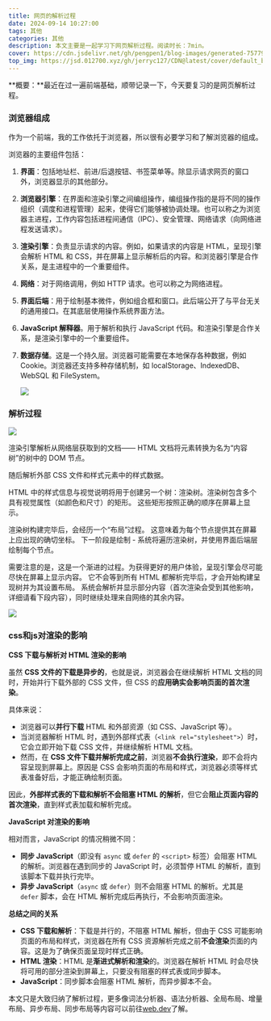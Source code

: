 ```yaml
---
title: 网页的解析过程
date: 2024-09-14 10:27:00
tags: 其他
categories: 其他
description: 本文主要是一起学习下网页解析过程。阅读时长：7min。
cover: https://cdn.jsdelivr.net/gh/pengpen1/blog-images/generated-7577945_1280.jpg
top_img: https://jsd.012700.xyz/gh/jerryc127/CDN@latest/cover/default_bg.png
---
```

**概要：**最近在过一遍前端基础，顺带记录一下，今天要复习的是网页解析过程。

### 浏览器组成

作为一个前端，我的工作依托于浏览器，所以很有必要学习和了解浏览器的组成。

浏览器的主要组件包括：

1. **界面**：包括地址栏、前进/后退按钮、书签菜单等。除显示请求网页的窗口外，浏览器显示的其他部分。

2. **浏览器引擎**：在界面和渲染引擎之间编组操作，编组操作指的是将不同的操作组织（调度和进程管理）起来，使得它们能够被协调处理。也可以称之为浏览器主进程，工作内容包括进程间通信（IPC）、安全管理、网络请求（向网络进程发送请求）。

3. **渲染引擎**：负责显示请求的内容。例如，如果请求的内容是 HTML，呈现引擎会解析 HTML 和 CSS，并在屏幕上显示解析后的内容。和浏览器引擎是合作关系，是主进程中的一个重要组件。

4. **网络**：对于网络调用，例如 HTTP 请求。也可以称之为网络进程。

5. **界面后端**：用于绘制基本微件，例如组合框和窗口。此后端公开了与平台无关的通用接口。在其底层使用操作系统界面方法。

6. **JavaScript 解释器**。用于解析和执行 JavaScript 代码。和渲染引擎是合作关系，是渲染引擎中的一个重要组件。

7. **数据存储**。这是一个持久层。浏览器可能需要在本地保存各种数据，例如 Cookie。浏览器还支持多种存储机制，如 localStorage、IndexedDB、WebSQL 和 FileSystem。

   ![](https://cdn.jsdelivr.net/gh/pengpen1/blog-images/20240914110200.png)



### 解析过程

![](https://cdn.jsdelivr.net/gh/pengpen1/blog-images/20240918102209.png)

渲染引擎解析从网络层获取到的文档—— HTML 文档将元素转换为名为“内容树”的树中的 DOM 节点。

随后解析外部 CSS 文件和样式元素中的样式数据。

HTML 中的样式信息与视觉说明将用于创建另一个树：渲染树。渲染树包含多个具有视觉属性（如颜色和尺寸）的矩形。 这些矩形按照正确的顺序在屏幕上显示。

渲染树构建完毕后，会经历一个“布局”过程。 这意味着为每个节点提供其在屏幕上应出现的确切坐标。 下一阶段是绘制 - 系统将遍历渲染树，并使用界面后端层绘制每个节点。

需要注意的是，这是一个渐进的过程。为获得更好的用户体验，呈现引擎会尽可能尽快在屏幕上显示内容。 它不会等到所有 HTML 都解析完毕后，才会开始构建呈现树并为其设置布局。 系统会解析并显示部分内容（首次渲染会受到其他影响，详细请看下段内容），同时继续处理来自网络的其余内容。

![](https://cdn.jsdelivr.net/gh/pengpen1/blog-images/20240918095636.png)



### css和js对渲染的影响

**CSS 下载与解析对 HTML 渲染的影响**

虽然 **CSS 文件的下载是异步的**，也就是说，浏览器会在继续解析 HTML 文档的同时，开始并行下载外部的 CSS 文件，但 CSS 的**应用确实会影响页面的首次渲染**。

具体来说：

- 浏览器可以**并行下载** HTML 和外部资源（如 CSS、JavaScript 等）。
- 当浏览器解析 HTML 时，遇到外部样式表（`<link rel="stylesheet">`）时，它会立即开始下载 CSS 文件，并继续解析 HTML 文档。
- 然而，在 **CSS 文件下载并解析完成之前**，浏览器**不会执行渲染**，即不会将内容呈现到屏幕上。原因是 CSS 会影响页面的布局和样式，浏览器必须等样式表准备好后，才能正确绘制页面。

因此，**外部样式表的下载和解析不会阻塞 HTML 的解析**，但它会**阻止页面内容的首次渲染**，直到样式表加载和解析完成。

**JavaScript 对渲染的影响**

相对而言，JavaScript 的情况稍微不同：

- **同步 JavaScript**（即没有 `async` 或 `defer` 的 `<script>` 标签）会阻塞 HTML 的解析。浏览器在遇到同步的 JavaScript 时，必须暂停 HTML 的解析，直到该脚本下载并执行完毕。
- **异步 JavaScript**（`async` 或 `defer`）则不会阻塞 HTML 的解析。尤其是 `defer` 脚本，会在 HTML 解析完成后再执行，不会影响页面渲染。

**总结之间的关系**

- **CSS 下载和解析**：下载是并行的，不阻塞 HTML 解析，但由于 CSS 可能影响页面的布局和样式，浏览器在所有 CSS 资源解析完成之前**不会渲染**页面的内容。这是为了确保页面呈现时样式正确。
- **HTML 渲染**：HTML 是**渐进式解析和渲染**的。浏览器在解析 HTML 时会尽快将可用的部分渲染到屏幕上，只要没有阻塞的样式表或同步脚本。
- **JavaScript**：同步脚本会阻塞 HTML 解析，而异步脚本不会。



本文只是大致归纳了解析过程，更多像词法分析器、语法分析器、全局布局、增量布局、异步布局、同步布局等内容可以前往[web.dev](https://web.dev/articles/howbrowserswork?hl=zh-cn#dirty_bit_system)了解。